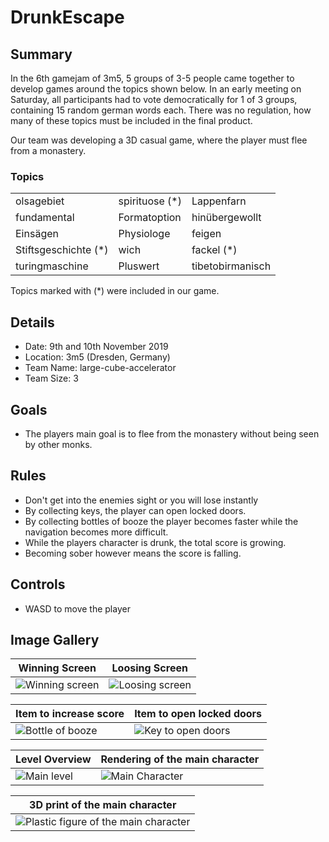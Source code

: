 # DrunkEscape

## Summary
In the 6th gamejam of 3m5, 5 groups of 3-5 people came together to develop games around the topics shown below.
In an early meeting on Saturday, all participants had to vote democratically for 1 of 3 groups, containing 15 random german words each.
There was no regulation, how many of these topics must be included in the final product.

Our team was developing a 3D casual game, where the player must flee from a monastery.

### Topics

|                      |                     |                          |
|----------------------|---------------------|--------------------------|
| olsagebiet           | spirituose (*)      | Lappenfarn               |
| fundamental          | Formatoption        | hinübergewollt           |
| Einsägen             | Physiologe          | feigen                   |
| Stiftsgeschichte (*) | wich                | fackel   (*)             |
| turingmaschine       | Pluswert            | tibetobirmanisch         |

Topics marked with (*) were included in our game.

## Details
- Date: 9th and 10th November 2019
- Location: 3m5 (Dresden, Germany)
- Team Name: large-cube-accelerator
- Team Size: 3

## Goals
- The players main goal is to flee from the monastery without being seen by other monks.

## Rules
- Don't get into the enemies sight or you will lose instantly
- By collecting keys, the player can open locked doors.
- By collecting bottles of booze the player becomes faster while the navigation becomes more difficult.
- While the players character is drunk, the total score is growing.
- Becoming sober however means the score is falling.

## Controls
- WASD to move the player

## Image Gallery

| Winning Screen | Loosing Screen              |
|----------------|-----------------------------|
| ![](./Resources/victory_screen.PNG "Winning screen") | ![](./Resources/loosing_screen.PNG "Loosing screen") |

| Item to increase score | Item to open locked doors |
|------------------------|---------------------------|
| ![](./Resources/item_bottle.PNG "Bottle of booze") |  ![](./Resources/item_key.PNG "Key to open doors") |

| Level Overview | Rendering of the main character | 
|----------------|---------------------------------|
| ![](./Resources/level.PNG "Main level")          | ![](./Resources/monk_rendering.png "Main Character") |

| 3D print of the main character |
|--------------------------------|
| ![](./Resources/3d_print.jpg "Plastic figure of the main character") | 
